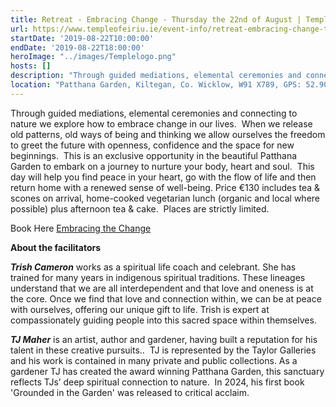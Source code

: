 ```yaml
---
title: Retreat - Embracing Change - Thursday the 22nd of August | Temple of Éiriú - Ce
url: https://www.templeofeiriu.ie/event-info/retreat-embracing-change-thursday-the-22nd-of-august
startDate: '2019-08-22T10:00:00'
endDate: '2019-08-22T18:00:00'
heroImage: "../images/Templelogo.png"
hosts: []
description: "Through guided mediations, elemental ceremonies and connecting to nature we explore how to embrace change in our lives."
location: "Patthana Garden, Kiltegan, Co. Wicklow, W91 X789, GPS: 52.9048235.606162199999972, Kiltegan, Co. Wicklow, 6, Ireland"
---
```

Through guided mediations, elemental ceremonies and connecting to nature we explore how to embrace change in our lives.  When we release old patterns, old ways of being and thinking we allow ourselves the freedom to greet the future with openness, confidence and the space for new beginnings.  This is an exclusive opportunity in the beautiful Patthana Garden to embark on a journey to nurture your body, heart and soul.  This day will help you find peace in your heart, go with the flow of life and then return home with a renewed sense of well-being. Price €130 includes tea & scones on arrival, home-cooked vegetarian lunch (organic and local where possible) plus afternoon tea & cake.  Places are strictly limited.

Book Here [Embracing the Change](https://www.patthanagardenireland.com/event-details/retreat-embracing-change-thursday-the-22nd-of-august)

**About the facilitators**

_**Trish Cameron**_ works as a spiritual life coach and celebrant. She has trained for many years in indigenous spiritual traditions. These lineages understand that we are all interdependent and that love and oneness is at the core. Once we find that love and connection within, we can be at peace with ourselves, offering our unique gift to life. Trish is expert at compassionately guiding people into this sacred space within themselves.

_**TJ Maher**_ is an artist, author and gardener, having built a reputation for his talent in these creative pursuits..  TJ is represented by the Taylor Galleries and his work is contained in many private and public collections. As a gardener TJ has created the award winning Patthana Garden, this sanctuary reflects TJs’ deep spiritual connection to nature.  In 2024, his first book 'Grounded in the Garden' was released to critical acclaim.
